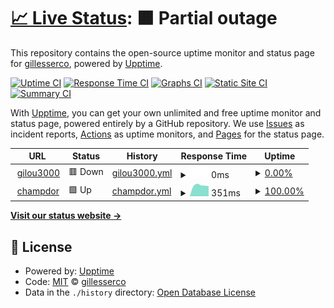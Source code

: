 # [📈 Live Status](https://gillesserco.github.io/upptime_gilou3000): <!--live status--> **🟧 Partial outage**

This repository contains the open-source uptime monitor and status page for [gillesserco](https://gillesserco.github.io/upptime_gilou3000), powered by [Upptime](https://github.com/upptime/upptime).

[![Uptime CI](https://github.com/gillesserco/upptime_gilou3000/workflows/Uptime%20CI/badge.svg)](https://github.com/gillesserco/upptime_gilou3000/actions?query=workflow%3A%22Uptime+CI%22)
[![Response Time CI](https://github.com/gillesserco/upptime_gilou3000/workflows/Response%20Time%20CI/badge.svg)](https://github.com/gillesserco/upptime_gilou3000/actions?query=workflow%3A%22Response+Time+CI%22)
[![Graphs CI](https://github.com/gillesserco/upptime_gilou3000/workflows/Graphs%20CI/badge.svg)](https://github.com/gillesserco/upptime_gilou3000/actions?query=workflow%3A%22Graphs+CI%22)
[![Static Site CI](https://github.com/gillesserco/upptime_gilou3000/workflows/Static%20Site%20CI/badge.svg)](https://github.com/gillesserco/upptime_gilou3000/actions?query=workflow%3A%22Static+Site+CI%22)
[![Summary CI](https://github.com/gillesserco/upptime_gilou3000/workflows/Summary%20CI/badge.svg)](https://github.com/gillesserco/upptime_gilou3000/actions?query=workflow%3A%22Summary+CI%22)

With [Upptime](https://upptime.js.org), you can get your own unlimited and free uptime monitor and status page, powered entirely by a GitHub repository. We use [Issues](https://github.com/gillesserco/upptime_gilou3000/issues) as incident reports, [Actions](https://github.com/gillesserco/upptime_gilou3000/actions) as uptime monitors, and [Pages](https://gillesserco.github.io/upptime_gilou3000) for the status page.

<!--start: status pages-->
<!-- This summary is generated by Upptime (https://github.com/upptime/upptime) -->
<!-- Do not edit this manually, your changes will be overwritten -->
<!-- prettier-ignore -->
| URL | Status | History | Response Time | Uptime |
| --- | ------ | ------- | ------------- | ------ |
| <img alt="" src="https://favicons.githubusercontent.com/gilou3000.duckdns.org" height="13"> [gilou3000](https://gilou3000.duckdns.org/) | 🟥 Down | [gilou3000.yml](https://github.com/gillesserco/upptime_gilou3000/commits/HEAD/history/gilou3000.yml) | <details><summary><img alt="Response time graph" src="./graphs/gilou3000/response-time-week.png" height="20"> 0ms</summary><br><a href="https://gillesserco.github.io/upptime_gilou3000/history/gilou3000"><img alt="Response time 896" src="https://img.shields.io/endpoint?url=https%3A%2F%2Fraw.githubusercontent.com%2Fgillesserco%2Fupptime_gilou3000%2FHEAD%2Fapi%2Fgilou3000%2Fresponse-time.json"></a><br><a href="https://gillesserco.github.io/upptime_gilou3000/history/gilou3000"><img alt="24-hour response time 0" src="https://img.shields.io/endpoint?url=https%3A%2F%2Fraw.githubusercontent.com%2Fgillesserco%2Fupptime_gilou3000%2FHEAD%2Fapi%2Fgilou3000%2Fresponse-time-day.json"></a><br><a href="https://gillesserco.github.io/upptime_gilou3000/history/gilou3000"><img alt="7-day response time 0" src="https://img.shields.io/endpoint?url=https%3A%2F%2Fraw.githubusercontent.com%2Fgillesserco%2Fupptime_gilou3000%2FHEAD%2Fapi%2Fgilou3000%2Fresponse-time-week.json"></a><br><a href="https://gillesserco.github.io/upptime_gilou3000/history/gilou3000"><img alt="30-day response time 0" src="https://img.shields.io/endpoint?url=https%3A%2F%2Fraw.githubusercontent.com%2Fgillesserco%2Fupptime_gilou3000%2FHEAD%2Fapi%2Fgilou3000%2Fresponse-time-month.json"></a><br><a href="https://gillesserco.github.io/upptime_gilou3000/history/gilou3000"><img alt="1-year response time 896" src="https://img.shields.io/endpoint?url=https%3A%2F%2Fraw.githubusercontent.com%2Fgillesserco%2Fupptime_gilou3000%2FHEAD%2Fapi%2Fgilou3000%2Fresponse-time-year.json"></a></details> | <details><summary><a href="https://gillesserco.github.io/upptime_gilou3000/history/gilou3000">0.00%</a></summary><a href="https://gillesserco.github.io/upptime_gilou3000/history/gilou3000"><img alt="All-time uptime 24.37%" src="https://img.shields.io/endpoint?url=https%3A%2F%2Fraw.githubusercontent.com%2Fgillesserco%2Fupptime_gilou3000%2FHEAD%2Fapi%2Fgilou3000%2Fuptime.json"></a><br><a href="https://gillesserco.github.io/upptime_gilou3000/history/gilou3000"><img alt="24-hour uptime 0.00%" src="https://img.shields.io/endpoint?url=https%3A%2F%2Fraw.githubusercontent.com%2Fgillesserco%2Fupptime_gilou3000%2FHEAD%2Fapi%2Fgilou3000%2Fuptime-day.json"></a><br><a href="https://gillesserco.github.io/upptime_gilou3000/history/gilou3000"><img alt="7-day uptime 0.00%" src="https://img.shields.io/endpoint?url=https%3A%2F%2Fraw.githubusercontent.com%2Fgillesserco%2Fupptime_gilou3000%2FHEAD%2Fapi%2Fgilou3000%2Fuptime-week.json"></a><br><a href="https://gillesserco.github.io/upptime_gilou3000/history/gilou3000"><img alt="30-day uptime 0.00%" src="https://img.shields.io/endpoint?url=https%3A%2F%2Fraw.githubusercontent.com%2Fgillesserco%2Fupptime_gilou3000%2FHEAD%2Fapi%2Fgilou3000%2Fuptime-month.json"></a><br><a href="https://gillesserco.github.io/upptime_gilou3000/history/gilou3000"><img alt="1-year uptime 24.37%" src="https://img.shields.io/endpoint?url=https%3A%2F%2Fraw.githubusercontent.com%2Fgillesserco%2Fupptime_gilou3000%2FHEAD%2Fapi%2Fgilou3000%2Fuptime-year.json"></a></details>
| <img alt="" src="https://favicons.githubusercontent.com/champdor.duckdns.org" height="13"> [champdor](http://champdor.duckdns.org:8123/) | 🟩 Up | [champdor.yml](https://github.com/gillesserco/upptime_gilou3000/commits/HEAD/history/champdor.yml) | <details><summary><img alt="Response time graph" src="./graphs/champdor/response-time-week.png" height="20"> 351ms</summary><br><a href="https://gillesserco.github.io/upptime_gilou3000/history/champdor"><img alt="Response time 460" src="https://img.shields.io/endpoint?url=https%3A%2F%2Fraw.githubusercontent.com%2Fgillesserco%2Fupptime_gilou3000%2FHEAD%2Fapi%2Fchampdor%2Fresponse-time.json"></a><br><a href="https://gillesserco.github.io/upptime_gilou3000/history/champdor"><img alt="24-hour response time 399" src="https://img.shields.io/endpoint?url=https%3A%2F%2Fraw.githubusercontent.com%2Fgillesserco%2Fupptime_gilou3000%2FHEAD%2Fapi%2Fchampdor%2Fresponse-time-day.json"></a><br><a href="https://gillesserco.github.io/upptime_gilou3000/history/champdor"><img alt="7-day response time 351" src="https://img.shields.io/endpoint?url=https%3A%2F%2Fraw.githubusercontent.com%2Fgillesserco%2Fupptime_gilou3000%2FHEAD%2Fapi%2Fchampdor%2Fresponse-time-week.json"></a><br><a href="https://gillesserco.github.io/upptime_gilou3000/history/champdor"><img alt="30-day response time 426" src="https://img.shields.io/endpoint?url=https%3A%2F%2Fraw.githubusercontent.com%2Fgillesserco%2Fupptime_gilou3000%2FHEAD%2Fapi%2Fchampdor%2Fresponse-time-month.json"></a><br><a href="https://gillesserco.github.io/upptime_gilou3000/history/champdor"><img alt="1-year response time 460" src="https://img.shields.io/endpoint?url=https%3A%2F%2Fraw.githubusercontent.com%2Fgillesserco%2Fupptime_gilou3000%2FHEAD%2Fapi%2Fchampdor%2Fresponse-time-year.json"></a></details> | <details><summary><a href="https://gillesserco.github.io/upptime_gilou3000/history/champdor">100.00%</a></summary><a href="https://gillesserco.github.io/upptime_gilou3000/history/champdor"><img alt="All-time uptime 99.88%" src="https://img.shields.io/endpoint?url=https%3A%2F%2Fraw.githubusercontent.com%2Fgillesserco%2Fupptime_gilou3000%2FHEAD%2Fapi%2Fchampdor%2Fuptime.json"></a><br><a href="https://gillesserco.github.io/upptime_gilou3000/history/champdor"><img alt="24-hour uptime 100.00%" src="https://img.shields.io/endpoint?url=https%3A%2F%2Fraw.githubusercontent.com%2Fgillesserco%2Fupptime_gilou3000%2FHEAD%2Fapi%2Fchampdor%2Fuptime-day.json"></a><br><a href="https://gillesserco.github.io/upptime_gilou3000/history/champdor"><img alt="7-day uptime 100.00%" src="https://img.shields.io/endpoint?url=https%3A%2F%2Fraw.githubusercontent.com%2Fgillesserco%2Fupptime_gilou3000%2FHEAD%2Fapi%2Fchampdor%2Fuptime-week.json"></a><br><a href="https://gillesserco.github.io/upptime_gilou3000/history/champdor"><img alt="30-day uptime 99.92%" src="https://img.shields.io/endpoint?url=https%3A%2F%2Fraw.githubusercontent.com%2Fgillesserco%2Fupptime_gilou3000%2FHEAD%2Fapi%2Fchampdor%2Fuptime-month.json"></a><br><a href="https://gillesserco.github.io/upptime_gilou3000/history/champdor"><img alt="1-year uptime 99.88%" src="https://img.shields.io/endpoint?url=https%3A%2F%2Fraw.githubusercontent.com%2Fgillesserco%2Fupptime_gilou3000%2FHEAD%2Fapi%2Fchampdor%2Fuptime-year.json"></a></details>

<!--end: status pages-->

[**Visit our status website →**](https://gillesserco.github.io/upptime_gilou3000)

## 📄 License

- Powered by: [Upptime](https://github.com/upptime/upptime)
- Code: [MIT](./LICENSE) © [gillesserco](https://gillesserco.github.io/upptime_gilou3000)
- Data in the `./history` directory: [Open Database License](https://opendatacommons.org/licenses/odbl/1-0/)
